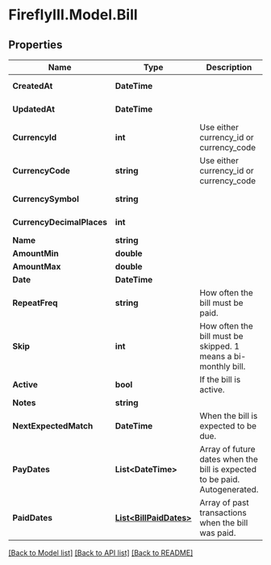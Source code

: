 # FireflyIII.Model.Bill
## Properties

Name | Type | Description | Notes
------------ | ------------- | ------------- | -------------
**CreatedAt** | **DateTime** |  | [optional] [readonly] 
**UpdatedAt** | **DateTime** |  | [optional] [readonly] 
**CurrencyId** | **int** | Use either currency_id or currency_code | [optional] 
**CurrencyCode** | **string** | Use either currency_id or currency_code | [optional] 
**CurrencySymbol** | **string** |  | [optional] [readonly] 
**CurrencyDecimalPlaces** | **int** |  | [optional] [readonly] 
**Name** | **string** |  | 
**AmountMin** | **double** |  | 
**AmountMax** | **double** |  | 
**Date** | **DateTime** |  | 
**RepeatFreq** | **string** | How often the bill must be paid. | 
**Skip** | **int** | How often the bill must be skipped. 1 means a bi-monthly bill. | [optional] 
**Active** | **bool** | If the bill is active. | [optional] 
**Notes** | **string** |  | [optional] 
**NextExpectedMatch** | **DateTime** | When the bill is expected to be due. | [optional] [readonly] 
**PayDates** | **List&lt;DateTime&gt;** | Array of future dates when the bill is expected to be paid. Autogenerated. | [optional] [readonly] 
**PaidDates** | [**List&lt;BillPaidDates&gt;**](BillPaidDates.md) | Array of past transactions when the bill was paid. | [optional] [readonly] 

[[Back to Model list]](../README.md#documentation-for-models) [[Back to API list]](../README.md#documentation-for-api-endpoints) [[Back to README]](../README.md)


